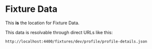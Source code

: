 # Fixture Data

This **is** the location for Fixture Data. 

This data is resolvable through direct URLs like this:

    http://localhost:4400/fixtures/dev/profile/profile-details.json


